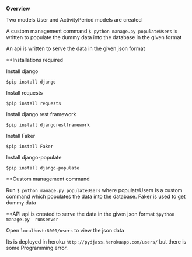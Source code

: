 **Overview**

Two models User and ActivityPeriod models are created

A custom management command `$ python manage.py populateUsers` is written to populate the dummy data into the database in the given format

An api is written to serve the data in the given json format




**Installations required

Install django

`$pip install django`

Install requests

`$pip install requests`

Install django rest framework

`$pip install djangorestframework`

Install Faker

`$pip install Faker`

Install django-populate

`$pip install django-populate`

**Custom management command

Run  `$ python manage.py populateUsers` where populateUsers is a custom command which populates the data into the database.
Faker is used to get dummy data

**API
api is created to serve the data in the given json format
`$python manage.py  runserver` 

Open `localhost:8000/users` to view the json data 

Its is deployed in heroku `http://pydjass.herokuapp.com/users/` but there is some Programming error.
